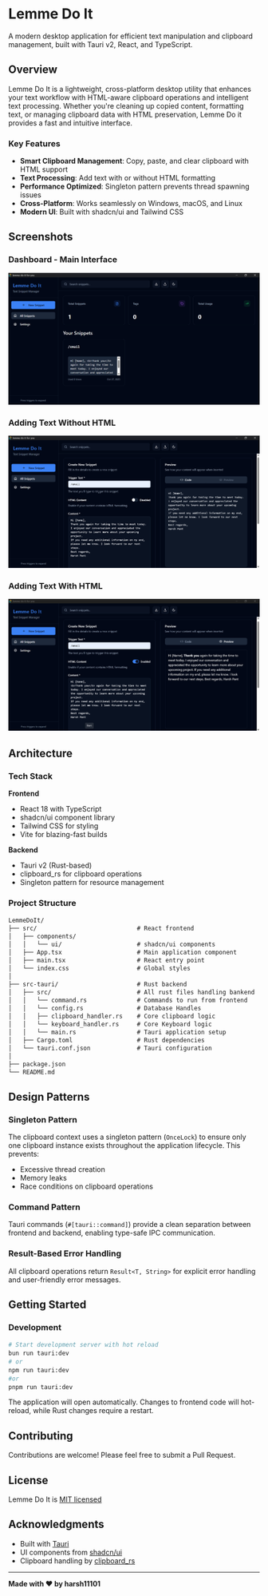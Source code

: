 # Lemme Do It

A modern desktop application for efficient text manipulation and clipboard management, built with Tauri v2, React, and TypeScript.

## Overview

Lemme Do It is a lightweight, cross-platform desktop utility that enhances your text workflow with HTML-aware clipboard operations and intelligent text processing. Whether you're cleaning up copied content, formatting text, or managing clipboard data with HTML preservation, Lemme Do it provides a fast and intuitive interface.

### Key Features

- **Smart Clipboard Management**: Copy, paste, and clear clipboard with HTML support
- **Text Processing**: Add text with or without HTML formatting
- **Performance Optimized**: Singleton pattern prevents thread spawning issues
- **Cross-Platform**: Works seamlessly on Windows, macOS, and Linux
- **Modern UI**: Built with shadcn/ui and Tailwind CSS

## Screenshots

### Dashboard - Main Interface
![Dashbaord - Main Interface](<Screenshot 2025-10-27 143239.png>)

### Adding Text Without HTML
![Adding Text without HTML](<Screenshot 2025-10-27 143155.png>)

### Adding Text With HTML
![Adding Text with HTML](<Screenshot 2025-10-27 143223.png>)

## Architecture

### Tech Stack

**Frontend**
- React 18 with TypeScript
- shadcn/ui component library
- Tailwind CSS for styling
- Vite for blazing-fast builds

**Backend**
- Tauri v2 (Rust-based)
- clipboard_rs for clipboard operations
- Singleton pattern for resource management

### Project Structure

```
LemmeDoIt/
├── src/                            # React frontend
│   ├── components/
│   │   └── ui/                     # shadcn/ui components
│   ├── App.tsx                     # Main application component
│   ├── main.tsx                    # React entry point
│   └── index.css                   # Global styles
│
├── src-tauri/                      # Rust backend
│   ├── src/                        # All rust files handling bankend
│   │   └── command.rs              # Commands to run from frontend
│   │   └── config.rs               # Database Handles
│   │   ├── clipboard_handler.rs    # Core clipboard logic
│   │   └── keyboard_handler.rs     # Core Keyboard logic
│   │   └── main.rs                 # Tauri application setup
│   ├── Cargo.toml                  # Rust dependencies
│   └── tauri.conf.json             # Tauri configuration
│
├── package.json
└── README.md
```

## Design Patterns

### Singleton Pattern
The clipboard context uses a singleton pattern (`OnceLock`) to ensure only one clipboard instance exists throughout the application lifecycle. This prevents:
- Excessive thread creation
- Memory leaks
- Race conditions on clipboard operations

### Command Pattern
Tauri commands (`#[tauri::command]`) provide a clean separation between frontend and backend, enabling type-safe IPC communication.

### Result-Based Error Handling
All clipboard operations return `Result<T, String>` for explicit error handling and user-friendly error messages.

## Getting Started

### Development

```bash
# Start development server with hot reload
bun run tauri:dev
# or
npm run tauri:dev
#or
pnpm run tauri:dev
```

The application will open automatically. Changes to frontend code will hot-reload, while Rust changes require a restart.


## Contributing

Contributions are welcome! Please feel free to submit a Pull Request.

## License

Lemme Do It is [MIT licensed](LICENSE)

## Acknowledgments

- Built with [Tauri](https://tauri.app/)
- UI components from [shadcn/ui](https://ui.shadcn.com/)
- Clipboard handling by [clipboard_rs](https://crates.io/crates/clipboard-rs)

---

**Made with ❤️ by harsh11101**